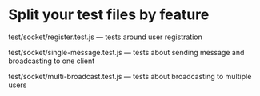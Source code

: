 # Split your test files by feature

test/socket/register.test.js — tests around user registration

test/socket/single-message.test.js — tests about sending message and broadcasting to one client

test/socket/multi-broadcast.test.js — tests about broadcasting to multiple users